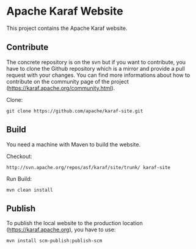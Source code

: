 Apache Karaf Website
====================

This project contains the Apache Karaf website.

## Contribute

The concrete repository is on the svn but if you want to contribute, you have to clone the Github repository which is a mirror and provide a pull request with your changes. You can find more informations about how to contribute on the community page of the project (https://karaf.apache.org/community.html).

Clone:

```
git clone https://github.com/apache/karaf-site.git
```

## Build

You need a machine with Maven to build the website.

Checkout:

```
http://svn.apache.org/repos/asf/karaf/site/trunk/ karaf-site
```

Run Build:

```
mvn clean install
```

## Publish

To publish the local website to the production location (https://karaf.apache.org), you have to use:

```
mvn install scm-publish:publish-scm
```
